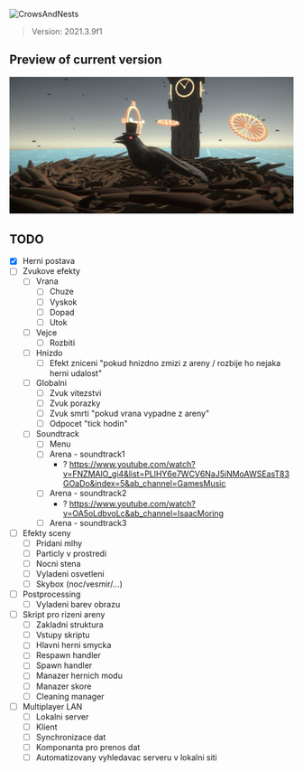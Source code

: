 ![CrowsAndNests](https://socialify.git.ci/0xMartin/CrowsAndNests/image?description=1&font=Jost&forks=1&issues=1&language=1&name=1&owner=1&pattern=Brick%20Wall&pulls=1&stargazers=1&theme=Light)

> Version: 2021.3.9f1

## Preview of current version

<img src="./Doc/5.png">

## TODO
- [X] Herni postava
- [ ] Zvukove efekty
  - [ ] Vrana
    - [ ] Chuze
    - [ ] Vyskok
    - [ ] Dopad
    - [ ] Utok
  - [ ] Vejce
    - [ ] Rozbiti
  - [ ] Hnizdo
    - [ ] Efekt zniceni "pokud hnizdno zmizi z areny / rozbije ho nejaka herni udalost"
  - [ ] Globalni
    - [ ] Zvuk vitezstvi
    - [ ] Zvuk porazky
    - [ ] Zvuk smrti "pokud vrana vypadne z areny"
    - [ ] Odpocet "tick hodin"
  - [ ] Soundtrack
    - [ ] Menu
    - [ ] Arena - soundtrack1 
      - ? https://www.youtube.com/watch?v=FNZMAlO_gi4&list=PLlHY6e7WCV6NaJ5iNMoAWSEasT83GOaDo&index=5&ab_channel=GamesMusic
    - [ ] Arena - soundtrack2
      - ? https://www.youtube.com/watch?v=OA5oLdbvoLc&ab_channel=IsaacMoring
    - [ ] Arena - soundtrack3
- [ ] Efekty sceny
  - [ ] Pridani mlhy
  - [ ] Particly v prostredi
  - [ ] Nocni stena
  - [ ] Vyladeni osvetleni
  - [ ] Skybox (noc/vesmir/...)
- [ ] Postprocessing
  - [ ] Vyladeni barev obrazu
- [ ] Skript pro rizeni areny
  - [ ] Zakladni struktura
  - [ ] Vstupy skriptu
  - [ ] Hlavni herni smycka
  - [ ] Respawn handler
  - [ ] Spawn handler
  - [ ] Manazer hernich modu
  - [ ] Manazer skore
  - [ ] Cleaning manager
- [ ] Multiplayer LAN
  - [ ] Lokalni server
  - [ ] Klient
  - [ ] Synchronizace dat
  - [ ] Komponanta pro prenos dat
  - [ ] Automatizovany vyhledavac serveru v lokalni siti
